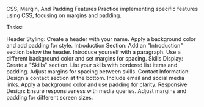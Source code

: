CSS, Margin, And Padding Features
﻿Practice implementing specific features using CSS, focusing on margins and padding.


Tasks:

Header Styling:
Create a header with your name.
Apply a background color and add padding for style.
Introduction Section:
Add an "Introduction" section below the header.
Introduce yourself with a paragraph.
Use a different background color and set margins for spacing.
Skills Display:
Create a "Skills" section.
List your skills with bordered list items and padding.
Adjust margins for spacing between skills.
Contact Information:
Design a contact section at the bottom.
Include email and social media links.
Apply a background color and use padding for clarity.
Responsive Design:
Ensure responsiveness with media queries.
Adjust margins and padding for different screen sizes.
